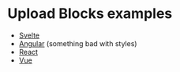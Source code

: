 # Upload Blocks examples

* [Svelte](https://codesandbox.io/s/github/uploadcare/upload-blocks-examples/tree/main/svelte-upload-blocks)
* [Angular](https://codesandbox.io/s/github/uploadcare/upload-blocks-examples/tree/main/angular-upload-blocks) (something bad with styles)
* [React](https://codesandbox.io/s/github/uploadcare/upload-blocks-examples/tree/main/react-upload-blocks)
* [Vue](https://codesandbox.io/s/github/uploadcare/upload-blocks-examples/tree/main/vue-upload-blocks)
